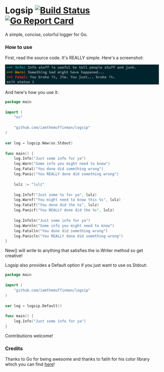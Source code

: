 # Logsip [![Build Status](https://travis-ci.org/iamthemuffinman/logsip.svg?branch=master)](https://travis-ci.org/iamthemuffinman/logsip) [![Go Report Card](https://goreportcard.com/badge/github.com/iamthemuffinman/logsip)](https://goreportcard.com/report/github.com/iamthemuffinman/logsip)
A simple, concise, colorful logger for Go.

### How to use
First, read the source code. It's REALLY simple. Here's a screenshot:

![Just a screenshot here, nothin' to see](/screenshot.png?raw=true)

And here's how you use it:

```go
package main

import (
    "os"

    "github.com/iamthemuffinman/logsip"
)

var log = logsip.New(os.Stdout)

func main() {
    log.Info("Just some info for ya")
    log.Warn("Some info you might need to know")
    log.Fatal("You done did something wrong")
    log.Panic("You REALLY done did something wrong")
    
    lulz := "lulz"

    log.Infof("Just some %s for ya", lulz)
    log.Warnf("You might need to know this %s", lulz)
    log.Fatalf("You done did the %s", lulz)
    log.Panicf("You REALLY done did the %s", lulz)
    
    log.Infoln("Just some info for ya")
    log.Warnln("Some info you might need to know")
    log.Fatalln("You done did something wrong")
    log.Panicln("You REALLY done did something wrong")
}
```

New() will write to anything that satisfies the io.Writer method so get creative!

Logsip also provides a Default option if you just want to use os.Stdout:

```go
package main

import (
    "github.com/iamthemuffinman/logsip"
)

var log = logsip.Default()

func main() {
    log.Info("Just some info for ya")
}
```
Contributions welcome!

### Credits
Thanks to Go for being awesome and thanks to fatih for his color library which you can find [here](https://github.com/fatih/color)!

